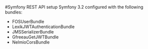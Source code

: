 #Symfony REST API setup
Symfony 3.2 configured with the following bundles:

* FOSUserBundle
* LexikJWTAuthenticationBundle
* JMSSerializerBundle
* GfreeauGetJWTBundle
* NelmioCorsBundle